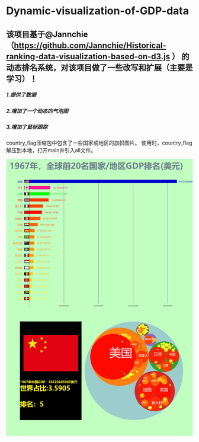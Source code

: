 # Dynamic-visualization-of-GDP-data

## 该项目基于@Jannchie（https://github.com/Jannchie/Historical-ranking-data-visualization-based-on-d3.js ） 的动态排名系统，对该项目做了一些改写和扩展（主要是学习）！

##### 1.提供了数据
##### 2.增加了一个动态的气泡图
##### 3.增加了鼠标跟踪


country_flag压缩包中包含了一些国家或地区的旗帜图片。
使用时，country_flag解压到本地，打开main并引入all文件。

![效果图](https://github.com/shaotong1998/Dynamic-visualization-of-GDP-data/blob/main/%E6%95%88%E6%9E%9C%E5%9B%BE.jpg)
